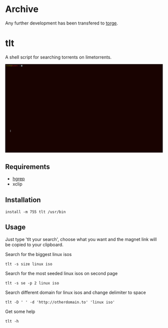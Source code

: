 # Archive

Any further development has been transfered to [torge](https://github.com/TUVIMEN/torge).

# tlt
A shell script for searching torrents on limetorrents.

![example](example.gif)

## Requirements

 - [hgrep](https://github.com/TUVIMEN/hgrep)
 - xclip

## Installation
    install -m 755 tlt /usr/bin

## Usage

Just type 'tlt your search', choose what you want and the magnet link will be copied to your clipboard.

Search for the biggest linux isos

    tlt -s size linux iso

Search for the most seeded linux isos on second page

    tlt -s se -p 2 linux iso

Search different domain for linux isos and change delimiter to space

    tlt -D ' ' -d 'http://otherdomain.to' 'linux iso'

Get some help

    tlt -h
